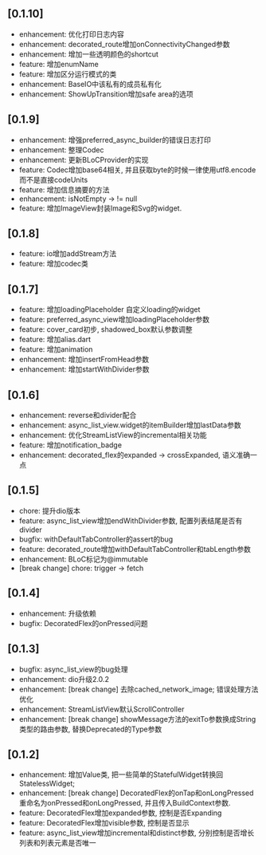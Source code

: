 ## [0.1.10]
- enhancement: 优化打印日志内容
- enhancement: decorated_route增加onConnectivityChanged参数
- enhancement: 增加一些透明颜色的shortcut
- feature: 增加enumName
- feature: 增加区分运行模式的类
- enhancement: BaseIO中该私有的成员私有化
- enhancement: ShowUpTransition增加safe area的选项

## [0.1.9]
- enhancement: 增强preferred_async_builder的错误日志打印
- enhancement: 整理Codec
- enhancement: 更新BLoCProvider的实现
- feature: Codec增加base64相关, 并且获取byte的时候一律使用utf8.encode而不是直接codeUnits
- feature: 增加信息摘要的方法
- enhancement: isNotEmpty -> != null
- feature: 增加ImageView封装Image和Svg的widget.

## [0.1.8]
- feature: io增加addStream方法
- feature: 增加codec类

## [0.1.7]
- feature: 增加loadingPlaceholder 自定义loading的widget
- feature: preferred_async_view增加loadingPlaceholder参数
- feature: cover_card初步, shadowed_box默认参数调整
- feature: 增加alias.dart
- feature: 增加animation
- enhancement: 增加insertFromHead参数
- enhancement: 增加startWithDivider参数

## [0.1.6]
- enhancement: reverse和divider配合
- enhancement: async_list_view.widget的itemBuilder增加lastData参数
- enhancement: 优化StreamListView的incremental相关功能
- feature: 增加notification_badge
- enhancement: decorated_flex的expanded -> crossExpanded, 语义准确一点

## [0.1.5]
- chore: 提升dio版本
- feature: async_list_view增加endWithDivider参数, 配置列表结尾是否有divider
- bugfix: withDefaultTabController的assert的bug
- feature: decorated_route增加withDefaultTabController和tabLength参数
- enhancement: BLoC标记为@immutable
- [break change] chore: trigger -> fetch

## [0.1.4]
- enhancement: 升级依赖
- bugfix: DecoratedFlex的onPressed问题

## [0.1.3]

- bugfix: async_list_view的bug处理
- enhancement: dio升级2.0.2
- enhancement: [break change] 去除cached_network_image; 错误处理方法优化
- enhancement: StreamListView默认ScrollController
- enhancement: [break change] showMessage方法的exitTo参数换成String类型的路由参数, 替换Deprecated的Type参数

## [0.1.2]

- enhancement: 增加Value类, 把一些简单的StatefulWidget转换回StatelessWidget;
- enhancement: [break change] DecoratedFlex的onTap和onLongPressed重命名为onPressed和onLongPressed, 并且传入BuildContext参数.
- feature: DecoratedFlex增加expanded参数, 控制是否Expanding
- feature: DecoratedFlex增加visible参数, 控制是否显示
- feature: async_list_view增加incremental和distinct参数, 分别控制是否增长列表和列表元素是否唯一
